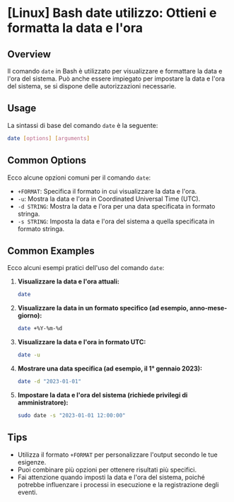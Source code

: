# [Linux] Bash date utilizzo: Ottieni e formatta la data e l'ora

## Overview
Il comando `date` in Bash è utilizzato per visualizzare e formattare la data e l'ora del sistema. Può anche essere impiegato per impostare la data e l'ora del sistema, se si dispone delle autorizzazioni necessarie.

## Usage
La sintassi di base del comando `date` è la seguente:

```bash
date [options] [arguments]
```

## Common Options
Ecco alcune opzioni comuni per il comando `date`:

- `+FORMAT`: Specifica il formato in cui visualizzare la data e l'ora.
- `-u`: Mostra la data e l'ora in Coordinated Universal Time (UTC).
- `-d STRING`: Mostra la data e l'ora per una data specificata in formato stringa.
- `-s STRING`: Imposta la data e l'ora del sistema a quella specificata in formato stringa.

## Common Examples
Ecco alcuni esempi pratici dell'uso del comando `date`:

1. **Visualizzare la data e l'ora attuali:**
   ```bash
   date
   ```

2. **Visualizzare la data in un formato specifico (ad esempio, anno-mese-giorno):**
   ```bash
   date +%Y-%m-%d
   ```

3. **Visualizzare la data e l'ora in formato UTC:**
   ```bash
   date -u
   ```

4. **Mostrare una data specifica (ad esempio, il 1° gennaio 2023):**
   ```bash
   date -d "2023-01-01"
   ```

5. **Impostare la data e l'ora del sistema (richiede privilegi di amministratore):**
   ```bash
   sudo date -s "2023-01-01 12:00:00"
   ```

## Tips
- Utilizza il formato `+FORMAT` per personalizzare l'output secondo le tue esigenze.
- Puoi combinare più opzioni per ottenere risultati più specifici.
- Fai attenzione quando imposti la data e l'ora del sistema, poiché potrebbe influenzare i processi in esecuzione e la registrazione degli eventi.